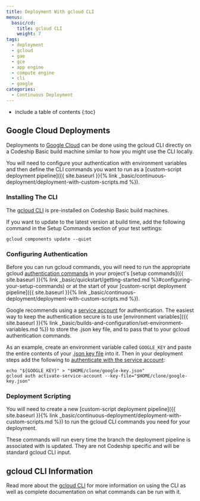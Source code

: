 ```yaml
---
title: Deployment With gcloud CLI
menus:
  basic/cd:
    title: gcloud CLI
    weight: 7
tags:
  - deployment
  - gcloud
  - gae
  - gce
  - app engine
  - compute engine
  - cli
  - google
categories:
  - Continuous Deployment    
---
```


* include a table of contents
{:toc}

## Google Cloud Deployments

Deployments to [Google Cloud](https://cloud.google.com) can be done using the gcloud CLI directly on a Codeship Basic build machine similar to how you might use the CLI locally.

You will need to configure your authentication with environment variables and then define the CLI commands you want to run as a [custom-script deployment pipeline]({{ site.baseurl }}{% link _basic/continuous-deployment/deployment-with-custom-scripts.md %}).

### Installing The CLI

The [gcloud CLI](https://cloud.google.com/sdk/gcloud) is pre-installed on Codeship Basic build machines.

If you want to update to the latest version at build time, add the following command in the Setup Commands section of your test settings:

```shell
gcloud components update --quiet
```

### Configuring Authentication

Before you can run gcloud commands, you will need to run the appropriate gcloud [authentication commands](https://cloud.google.com/sdk/gcloud/reference/auth) in your project's [setup commands]({{ site.baseurl }}{% link _basic/quickstart/getting-started.md %}#configuring-your-setup-commands) or at the start of your [custom-script deployment pipeline]({{ site.baseurl }}{% link _basic/continuous-deployment/deployment-with-custom-scripts.md %}).

Google recommends using a [service account](https://cloud.google.com/storage/docs/authentication#service_accounts) for authentication. The easiest way to keep the authentication secure is to use [environment variables]({{ site.baseurl }}{% link _basic/builds-and-configuration/set-environment-variables.md %}) to store the .json key file, and to pass that to your gcloud authentication commands.

As an example, create an environment variable called `GOOGLE_KEY` and paste the entire contents of your [.json key file](https://cloud.google.com/storage/docs/authentication#service_accounts) into it. Then in your deployment steps add the following to [authenticate with the service account](https://cloud.google.com/sdk/gcloud/reference/auth/activate-service-account):

```shell
echo "${GOOGLE_KEY}" > "$HOME/clone/google-key.json"
gcloud auth activate-service-account --key-file="$HOME/clone/google-key.json"
```

### Deployment Scripting

You will need to create a new [custom-script deployment pipeline]({{ site.baseurl }}{% link _basic/continuous-deployment/deployment-with-custom-scripts.md %}) to run the gcloud CLI commands you need for your deployment.

These commands will run every time the branch the deployment pipeline is associated with is updated. They are not Codeship specific and will be standard gcloud CLI input.

## gcloud CLI Information

Read more about the [gcloud CLI](https://cloud.google.com/sdk/gcloud) for more information on using the CLI as well as complete documentation on what commands can be run with it.
